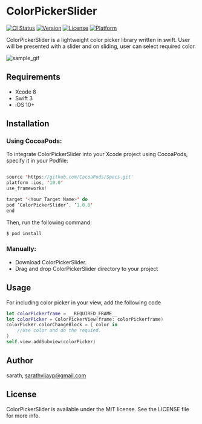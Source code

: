 # ColorPickerSlider

[![CI Status](http://img.shields.io/travis/sarath/ColorPickerSlider.svg?style=flat)](https://travis-ci.org/sarath/ColorPickerSlider)
[![Version](https://img.shields.io/cocoapods/v/ColorPickerSlider.svg?style=flat)](http://cocoapods.org/pods/ColorPickerSlider)
[![License](https://img.shields.io/cocoapods/l/ColorPickerSlider.svg?style=flat)](http://cocoapods.org/pods/ColorPickerSlider)
[![Platform](https://img.shields.io/cocoapods/p/ColorPickerSlider.svg?style=flat)](http://cocoapods.org/pods/ColorPickerSlider)

ColorPickerSlider is a lightweight color picker library written in swift. User will be presented with a slider and on sliding, user can select required color. 


![sample_gif](https://github.com/sarath-vijay/ColorPickerSlider/blob/master/demo.gif)

## Requirements

- Xcode 8
- Swift 3
- iOS 10+

## Installation

### Using CocoaPods:

To integrate ColorPickerSlider into your Xcode project using CocoaPods, specify it in your Podfile:
```swift

source 'https://github.com/CocoaPods/Specs.git'
platform :ios, '10.0'
use_frameworks!

target '<Your Target Name>' do
pod ’ColorPickerSlider’, ‘1.0.0'
end
```

Then, run the following command:
```swift
$ pod install
```

### Manually:

* Download ColorPickerSlider.
* Drag and drop ColorPickerSlider directory to your project
## Usage

For including color picker in your view, add the following code

```swift
let colorPickerframe = __REQUIRED_FRAME__
let colorPicker = ColorPickerView(frame: colorPickerframe)
colorPicker.colorChangeBlock = { color in
    //Use color and do the requied.
}
self.view.addSubview(colorPicker)
```

## Author

sarath, sarathvijayp@gmail.com

## License

ColorPickerSlider is available under the MIT license. See the LICENSE file for more info.
